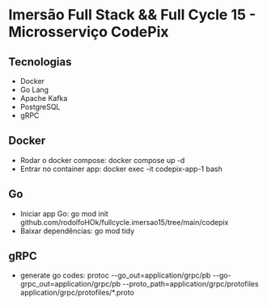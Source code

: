 # Imersão Full Stack && Full Cycle 15 - Microsserviço CodePix

## Tecnologias

- Docker
- Go Lang
- Apache Kafka
- PostgreSQL
- gRPC

## Docker

- Rodar o docker compose: docker compose up -d
- Entrar no container app: docker exec -it codepix-app-1 bash 

## Go

- Iniciar app Go: go mod init github.com/rodolfoHOk/fullcycle.imersao15/tree/main/codepix
- Baixar dependências: go mod tidy

## gRPC

- generate go codes: protoc --go_out=application/grpc/pb --go-grpc_out=application/grpc/pb --proto_path=application/grpc/protofiles application/grpc/protofiles/*.proto
